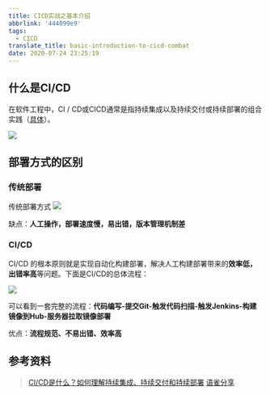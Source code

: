 ```yaml
---
title: CICD实战之基本介绍
abbrlink: '444099e9'
tags:
  - CICD
translate_title: basic-introduction-to-cicd-combat
date: 2020-07-24 23:25:19
---
```


## 什么是CI/CD
在软件工程中，CI / CD或CICD通常是指持续集成以及持续交付或持续部署的组合实践（[具体](https://www.redhat.com/zh/topics/devops/what-is-ci-cd)）。

![](https://cdn.jsdelivr.net/gh/kitety/blog_img/img/20200923175600.png)
<!-- more -->
## 部署方式的区别
### 传统部署
传统部署方式
![](https://cdn.jsdelivr.net/gh/kitety/blog_img/img/20200923175617.png)

缺点：**人工操作，部署速度慢，易出错，版本管理机制差**

### CI/CD
CI/CD 的根本原则就是实现自动化构建部署，解决人工构建部署带来的**效率低，出错率高**等问题。下面是CI/CD的总体流程：

![](https://cdn.jsdelivr.net/gh/kitety/blog_img/img/20200923175633.png)

可以看到一套完整的流程：**代码编写-提交Git-触发代码扫描-触发Jenkins-构建镜像到Hub-服务器拉取镜像部署**

优点：**流程规范、不易出错、效率高**

## 参考资料
> [CI/CD是什么？如何理解持续集成、持续交付和持续部署](https://www.redhat.com/zh/topics/devops/what-is-ci-cd)
> [语雀分享](https://www.yuque.com/docs/share/5a58e274-6b1e-4697-b36d-89d5a152f30e)

